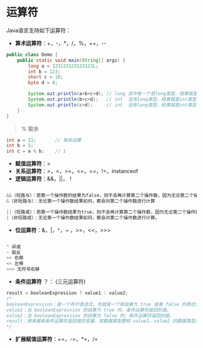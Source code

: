 # 运算符

Java语言支持如下运算符：

- **算术运算符**：+，-，*，/，%，++，--

```java
public class Demo {
    public static void main(String[] args) {
        long a = 123123123123123L;
        int b = 123;
        short c = 10;
        byte d = 8;

        System.out.println(a+b+c+d); // long 其中有一个是long类型，结果就是long类型
        System.out.println(b+c+d);   // int  没有long类型，结果就是int类型    
        System.out.println(c+d);     // int  没有long类型，结果就是int类型，无论有没有int 
    }
}
```

> % 取余
```java
int a = 21;       // 取余运算
int b = 5;
int c = a % b;    // 1
```

- **赋值运算符**：=
- **关系运算符**：>，<，>=，<=，==，!=，instanceof 
- **逻辑运算符**：&&，||，！

```java

&&（短路与）：若第一个操作数的结果为false，则不会再计算第二个操作数，因为无论第二个操作数结果如何，整个表达式结果必然是false。
&（非短路与）：无论第一个操作数结果如何，都会对第二个操作数进行计算

||（短路或）：若第一个操作数结果为true，则不会再计算第二个操作数，因为无论第二个操作数结果如何，整个表达式结果必然是true。
|（非短路或）：无论第一个操作数结果如何，都会对第二个操作数进行计算。

```

- **位运算符**：&，|，^，~ ，>>，<<，>>> 

```java

^ 异或
~ 取反
>> 右移
<< 左移
>>> 无符号右移

```

- **条件运算符** ？：   (三元运算符)
```java
result = booleanExpression ? value1 : value2;
/* 
booleanExpression：是一个布尔表达式，也就是一个其结果为 true 或者 false 的表达式。
value1：当 booleanExpression 的结果为 true 时，条件运算符返回的值。
value2：当 booleanExpression 的结果为 false 时，条件运算符返回的值。
result：用来接收条件运算符返回值的变量，其数据类型要和 value1、value2 的数据类型兼容。 
*/
```

- **扩展赋值运算符**：+=，-=，*=，/=


